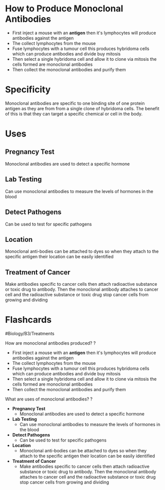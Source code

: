 # How to Produce Monoclonal Antibodies
- First inject a mouse with an **antigen** then it's lymphocytes will produce antibodies against the antigen
- The collect lymphocytes from the mouse
- Fuse lymphocytes with a tumour cell this produces hybridoma cells which can produce antibodies and divide buy mitosis
- Then select a single hybridoma cell and allow it to clone via mitosis the cells formed are monoclonal antibodies
- Then collect the monoclonal antibodies and purify them

# Specificity
Monoclonal antibodies are specific to one binding site of one protein antigen as they are from from a single clone of hybridoma cells.
The benefit of this is that they can target a specific chemical or cell in the body.

# Uses 
## Pregnancy Test
Monoclonal antibodies are used to detect a specific hormone
## Lab Testing
Can use monoclonal antibodies to measure the levels of hormones in the blood
## Detect Pathogens
Can be used to test for specific pathogens
## Location
Monoclonal anti-bodies can be attached to dyes so when they attach to the specific antigen their location can be easily identified
## Treatment of Cancer
Make antibodies specific to cancer cells then attach radioactive substance or toxic drug to antibody. Then the monoclonal antibody attaches to cancer cell and the radioactive substance or toxic drug stop cancer cells from growing and dividing

# Flashcards

#Biology/B3/Treatments


How are monoclonal antibodies produced?
?
- First inject a mouse with an **antigen** then it's lymphocytes will produce antibodies against the antigen
- The collect lymphocytes from the mouse
- Fuse lymphocytes with a tumour cell this produces hybridoma cells which can produce antibodies and divide buy mitosis
- Then select a single hybridoma cell and allow it to clone via mitosis the cells formed are monoclonal antibodies
- Then collect the monoclonal antibodies and purify them

What are uses of monoclonal antibodies?
?
- **Pregnancy Test**
	- Monoclonal antibodies are used to detect a specific hormone
- **Lab Testing**
	- Can use monoclonal antibodies to measure the levels of hormones in the blood
- **Detect Pathogens**
	- Can be used to test for specific pathogens
- **Location**
	- Monoclonal anti-bodies can be attached to dyes so when they attach to the specific antigen their location can be easily identified
- **Treatment of Cancer**
	- Make antibodies specific to cancer cells then attach radioactive substance or toxic drug to antibody. Then the monoclonal antibody attaches to cancer cell and the radioactive substance or toxic drug stop cancer cells from growing and dividing
